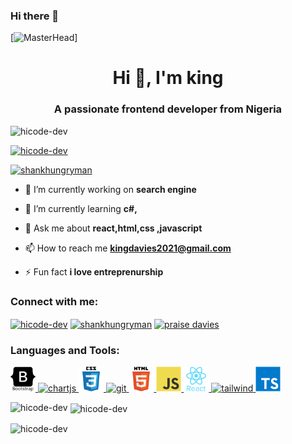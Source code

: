 ### Hi there 👋

[![MasterHead](https://1.bp.blogspot.com/-7A4WynwLsMw/XbBpCXG8fHI/AAAAAAAAMt4/uOa1bpLskYgrwGbllhSu2SDj_Mig8SXJQCLcBGAsYHQ/s1600/2000_600px.gif)]
<h1 align="center">Hi 👋, I'm king</h1>
<h3 align="center">A passionate frontend developer from Nigeria</h3>
<img src="https://www.bing.com/images/search?view=detailV2&ccid=wNGxHlTC&id=642A5EA01B57304D7C4E72902D3FA0A2270B41F8&thid=OIP.wNGxHlTCsH9zU90WDouoDQHaFj&mediaurl=https%3a%2f%2fcdn.dribbble.com%2fusers%2f1059583%2fscreenshots%2f4171367%2fcoding-freak.gif&cdnurl=https%3a%2f%2fth.bing.com%2fth%2fid%2fR.c0d1b11e54c2b07f7353dd160e8ba80d%3frik%3d%252bEELJ6KgPy2Qcg%26pid%3dImgRaw%26r%3d0&exph=600&expw=800&q=Coding+Animation&simid=608052642427978484&FORM=IRPRST&ck=81CABFF855597FE1A42A4C2B21AB3601&selectedIndex=1" align='right' width='400' alt="" />
<p align="left"> <img src="https://komarev.com/ghpvc/?username=hicode-dev&label=Profile%20views&color=0e75b6&style=flat" alt="hicode-dev" /> </p>

<p align="left"> <a href="https://github.com/ryo-ma/github-profile-trophy"><img src="https://github-profile-trophy.vercel.app/?username=hicode-dev" alt="hicode-dev" /></a> </p>

<p align="left"> <a href="https://twitter.com/shankhungryman" target="blank"><img src="https://img.shields.io/twitter/follow/shankhungryman?logo=twitter&style=for-the-badge" alt="shankhungryman" /></a> </p>

- 🔭 I’m currently working on **search engine**

- 🌱 I’m currently learning **c#,**

- 💬 Ask me about **react,html,css ,javascript**

- 📫 How to reach me **kingdavies2021@gmail.com**

- ⚡ Fun fact **i love entreprenurship**

<h3 align="left">Connect with me:</h3>
<p align="left">
<a href="https://codepen.io/hicode-dev" target="blank"><img align="center" src="https://raw.githubusercontent.com/rahuldkjain/github-profile-readme-generator/master/src/images/icons/Social/codepen.svg" alt="hicode-dev" height="30" width="40" /></a>
<a href="https://twitter.com/shankhungryman" target="blank"><img align="center" src="https://raw.githubusercontent.com/rahuldkjain/github-profile-readme-generator/master/src/images/icons/Social/twitter.svg" alt="shankhungryman" height="30" width="40" /></a>
<a href="https://fb.com/praise davies" target="blank"><img align="center" src="https://raw.githubusercontent.com/rahuldkjain/github-profile-readme-generator/master/src/images/icons/Social/facebook.svg" alt="praise davies" height="30" width="40" /></a>
</p>

<h3 align="left">Languages and Tools:</h3>
<p align="left"> <a href="https://getbootstrap.com" target="_blank" rel="noreferrer"> <img src="https://raw.githubusercontent.com/devicons/devicon/master/icons/bootstrap/bootstrap-plain-wordmark.svg" alt="bootstrap" width="40" height="40"/> </a> <a href="https://www.chartjs.org" target="_blank" rel="noreferrer"> <img src="https://www.chartjs.org/media/logo-title.svg" alt="chartjs" width="40" height="40"/> </a> <a href="https://www.w3schools.com/css/" target="_blank" rel="noreferrer"> <img src="https://raw.githubusercontent.com/devicons/devicon/master/icons/css3/css3-original-wordmark.svg" alt="css3" width="40" height="40"/> </a> <a href="https://git-scm.com/" target="_blank" rel="noreferrer"> <img src="https://www.vectorlogo.zone/logos/git-scm/git-scm-icon.svg" alt="git" width="40" height="40"/> </a> <a href="https://www.w3.org/html/" target="_blank" rel="noreferrer"> <img src="https://raw.githubusercontent.com/devicons/devicon/master/icons/html5/html5-original-wordmark.svg" alt="html5" width="40" height="40"/> </a> <a href="https://developer.mozilla.org/en-US/docs/Web/JavaScript" target="_blank" rel="noreferrer"> <img src="https://raw.githubusercontent.com/devicons/devicon/master/icons/javascript/javascript-original.svg" alt="javascript" width="40" height="40"/> </a> <a href="https://reactjs.org/" target="_blank" rel="noreferrer"> <img src="https://raw.githubusercontent.com/devicons/devicon/master/icons/react/react-original-wordmark.svg" alt="react" width="40" height="40"/> </a> <a href="https://tailwindcss.com/" target="_blank" rel="noreferrer"> <img src="https://www.vectorlogo.zone/logos/tailwindcss/tailwindcss-icon.svg" alt="tailwind" width="40" height="40"/> </a> <a href="https://www.typescriptlang.org/" target="_blank" rel="noreferrer"> <img src="https://raw.githubusercontent.com/devicons/devicon/master/icons/typescript/typescript-original.svg" alt="typescript" width="40" height="40"/> </a> </p>

<p><img align="left" src="https://github-readme-stats.vercel.app/api/top-langs?username=hicode-dev&show_icons=true&locale=en&layout=compact" alt="hicode-dev" /></p>

<p>&nbsp;<img align="center" src="https://github-readme-stats.vercel.app/api?username=hicode-dev&show_icons=true&locale=en" alt="hicode-dev" /></p>

<p><img align="center" src="https://github-readme-streak-stats.herokuapp.com/?user=hicode-dev&" alt="hicode-dev" /></p>


